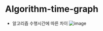 # Algorithm-time-graph
- 알고리즘 수행시간에 따른 차이
![image](https://github.com/user-attachments/assets/7e00882c-bbe4-4750-ad2d-77a877300419)
